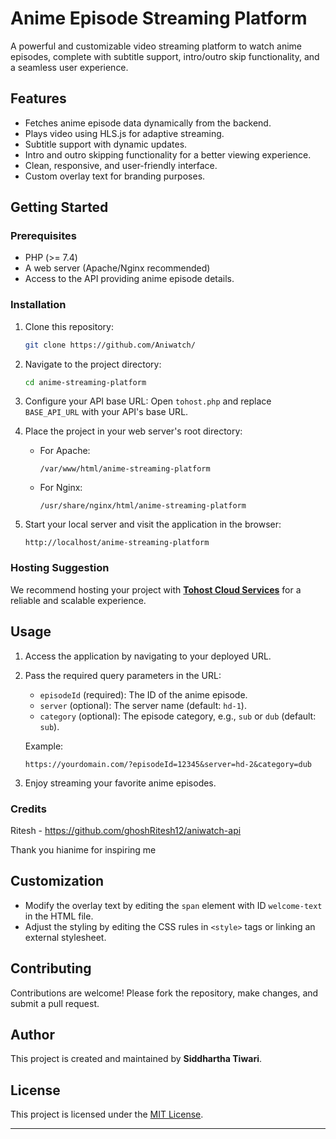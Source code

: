 # Anime Episode Streaming Platform

A powerful and customizable video streaming platform to watch anime episodes, complete with subtitle support, intro/outro skip functionality, and a seamless user experience.

## Features
- Fetches anime episode data dynamically from the backend.
- Plays video using HLS.js for adaptive streaming.
- Subtitle support with dynamic updates.
- Intro and outro skipping functionality for a better viewing experience.
- Clean, responsive, and user-friendly interface.
- Custom overlay text for branding purposes.

## Getting Started

### Prerequisites
- PHP (>= 7.4)
- A web server (Apache/Nginx recommended)
- Access to the API providing anime episode details.

### Installation

1. Clone this repository:
   ```bash
   git clone https://github.com/Aniwatch/
   ```

2. Navigate to the project directory:
   ```bash
   cd anime-streaming-platform
   ```

3. Configure your API base URL:
   Open `tohost.php` and replace `BASE_API_URL` with your API's base URL.

4. Place the project in your web server's root directory:
   - For Apache:
     ```
     /var/www/html/anime-streaming-platform
     ```
   - For Nginx:
     ```
     /usr/share/nginx/html/anime-streaming-platform
     ```

5. Start your local server and visit the application in the browser:
   ```
   http://localhost/anime-streaming-platform
   ```

### Hosting Suggestion
We recommend hosting your project with **[Tohost Cloud Services](https://tohost.in)** for a reliable and scalable experience.

## Usage
1. Access the application by navigating to your deployed URL.
2. Pass the required query parameters in the URL:
   - `episodeId` (required): The ID of the anime episode.
   - `server` (optional): The server name (default: `hd-1`).
   - `category` (optional): The episode category, e.g., `sub` or `dub` (default: `sub`).

   Example:
   ```
   https://yourdomain.com/?episodeId=12345&server=hd-2&category=dub
   ```

3. Enjoy streaming your favorite anime episodes.
### Credits 
Ritesh -  https://github.com/ghoshRitesh12/aniwatch-api

Thank you hianime for inspiring me 
   
## Customization
- Modify the overlay text by editing the `span` element with ID `welcome-text` in the HTML file.
- Adjust the styling by editing the CSS rules in `<style>` tags or linking an external stylesheet.

## Contributing
Contributions are welcome! Please fork the repository, make changes, and submit a pull request.

## Author
This project is created and maintained by **Siddhartha Tiwari**.

## License
This project is licensed under the [MIT License](LICENSE).

---
